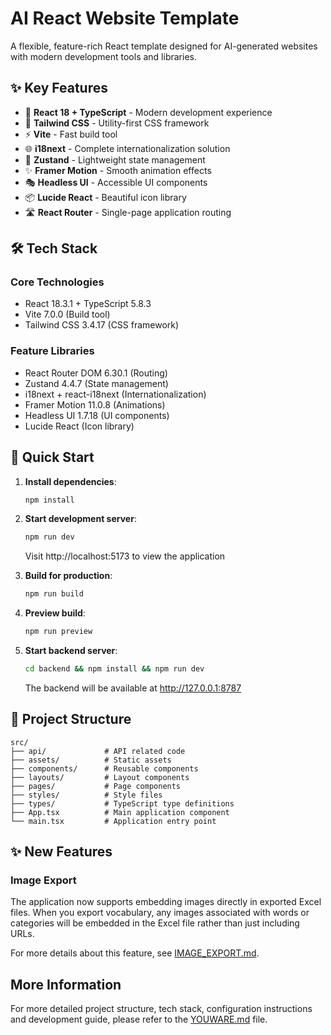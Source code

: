 # AI React Website Template

A flexible, feature-rich React template designed for AI-generated websites with modern development tools and libraries.

## ✨ Key Features

- 🚀 **React 18 + TypeScript** - Modern development experience
- 🎨 **Tailwind CSS** - Utility-first CSS framework
- ⚡ **Vite** - Fast build tool
- 🌐 **i18next** - Complete internationalization solution
- 🎯 **Zustand** - Lightweight state management
- ✨ **Framer Motion** - Smooth animation effects
- 🎭 **Headless UI** - Accessible UI components
- 📦 **Lucide React** - Beautiful icon library
- 🛣️ **React Router** - Single-page application routing

## 🛠️ Tech Stack

### Core Technologies
- React 18.3.1 + TypeScript 5.8.3
- Vite 7.0.0 (Build tool)
- Tailwind CSS 3.4.17 (CSS framework)

### Feature Libraries
- React Router DOM 6.30.1 (Routing)
- Zustand 4.4.7 (State management)
- i18next + react-i18next (Internationalization)
- Framer Motion 11.0.8 (Animations)
- Headless UI 1.7.18 (UI components)
- Lucide React (Icon library)

## 🚀 Quick Start

1. **Install dependencies**:
   ```bash
   npm install
   ```

2. **Start development server**:
   ```bash
   npm run dev
   ```
   Visit http://localhost:5173 to view the application

3. **Build for production**:
   ```bash
   npm run build
   ```

4. **Preview build**:
   ```bash
   npm run preview
   ```

5. **Start backend server**:
   ```bash
   cd backend && npm install && npm run dev
   ```
   The backend will be available at http://127.0.0.1:8787

## 📁 Project Structure

```
src/
├── api/             # API related code
├── assets/          # Static assets
├── components/      # Reusable components
├── layouts/         # Layout components  
├── pages/           # Page components
├── styles/          # Style files
├── types/           # TypeScript type definitions
├── App.tsx          # Main application component
└── main.tsx         # Application entry point
```

## ✨ New Features

### Image Export
The application now supports embedding images directly in exported Excel files. When you export vocabulary, any images associated with words or categories will be embedded in the Excel file rather than just including URLs.

For more details about this feature, see [IMAGE_EXPORT.md](./IMAGE_EXPORT.md).

## More Information

For more detailed project structure, tech stack, configuration instructions and development guide, please refer to the [YOUWARE.md](./YOUWARE.md) file.